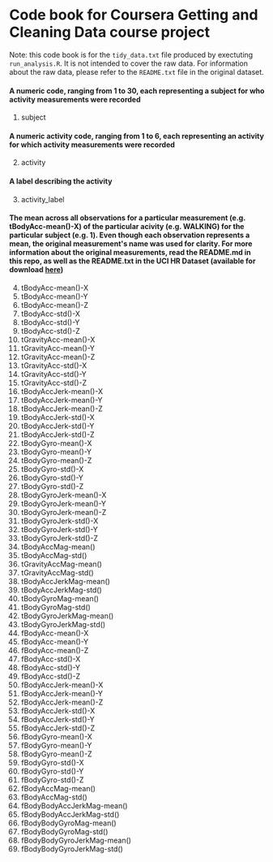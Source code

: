 # Code book for Coursera Getting and Cleaning Data course project

Note: this code book is for the `tidy_data.txt` file produced by exectuting `run_analysis.R`. It is not intended to cover the raw data. For information about the raw data, please refer to the `README.txt` file in the original dataset.

#### A numeric code, ranging from 1 to 30, each representing a subject for who activity measurements were recorded
1.    subject

#### A numeric activity code, ranging from 1 to 6, each representing an activity for which activity measurements were recorded
2.    activity

#### A label describing the activity
3.    activity_label

#### The mean across all observations for a particular measurement (e.g. tBodyAcc-mean()-X) of the particular acivity (e.g. WALKING) for the particular subject (e.g. 1). Even though each observation represents a mean, the original measurement's name was used for clarity. For more information about the original measurements, read the README.md in this repo, as well as the README.txt in the UCI HR Dataset (available for download [here](https://d396qusza40orc.cloudfront.net/getdata%2Fprojectfiles%2FUCI%20HAR%20Dataset.zip))
4.    tBodyAcc-mean()-X
5.    tBodyAcc-mean()-Y
6.    tBodyAcc-mean()-Z
7.    tBodyAcc-std()-X
8.    tBodyAcc-std()-Y
9.    tBodyAcc-std()-Z
10.   tGravityAcc-mean()-X
11.   tGravityAcc-mean()-Y
12.   tGravityAcc-mean()-Z
13.   tGravityAcc-std()-X
14.   tGravityAcc-std()-Y
15.   tGravityAcc-std()-Z
16.   tBodyAccJerk-mean()-X
17.   tBodyAccJerk-mean()-Y
18.   tBodyAccJerk-mean()-Z
19.   tBodyAccJerk-std()-X
20.   tBodyAccJerk-std()-Y
21.   tBodyAccJerk-std()-Z
22.   tBodyGyro-mean()-X
23.   tBodyGyro-mean()-Y
24.   tBodyGyro-mean()-Z
25.   tBodyGyro-std()-X
26.   tBodyGyro-std()-Y
27.   tBodyGyro-std()-Z
28.   tBodyGyroJerk-mean()-X
29.   tBodyGyroJerk-mean()-Y
30.   tBodyGyroJerk-mean()-Z
31.   tBodyGyroJerk-std()-X
32.   tBodyGyroJerk-std()-Y
33.   tBodyGyroJerk-std()-Z
34.   tBodyAccMag-mean()
35.   tBodyAccMag-std()
36.   tGravityAccMag-mean()
37.   tGravityAccMag-std()
38.   tBodyAccJerkMag-mean()
39.   tBodyAccJerkMag-std()
40.   tBodyGyroMag-mean()
41.   tBodyGyroMag-std()
42.   tBodyGyroJerkMag-mean()
43.   tBodyGyroJerkMag-std()
44.   fBodyAcc-mean()-X
45.   fBodyAcc-mean()-Y
46.   fBodyAcc-mean()-Z
47.   fBodyAcc-std()-X
48.   fBodyAcc-std()-Y
49.   fBodyAcc-std()-Z
50.   fBodyAccJerk-mean()-X
51.   fBodyAccJerk-mean()-Y
52.   fBodyAccJerk-mean()-Z
53.   fBodyAccJerk-std()-X
54.   fBodyAccJerk-std()-Y
55.   fBodyAccJerk-std()-Z
56.   fBodyGyro-mean()-X
57.   fBodyGyro-mean()-Y
58.   fBodyGyro-mean()-Z
59.   fBodyGyro-std()-X
60.   fBodyGyro-std()-Y
61.   fBodyGyro-std()-Z
62.   fBodyAccMag-mean()
63.   fBodyAccMag-std()
64.   fBodyBodyAccJerkMag-mean()
65.   fBodyBodyAccJerkMag-std()
66.   fBodyBodyGyroMag-mean()
67.   fBodyBodyGyroMag-std()
68.   fBodyBodyGyroJerkMag-mean()
69.   fBodyBodyGyroJerkMag-std()